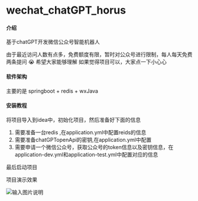 # wechat_chatGPT_horus

#### 介绍
基于chatGPT开发微信公众号智能机器人

由于最近访问人数有点多，免费额度有限，暂时对公众号进行限制，每人每天免费两条提问 :sob: 希望大家能够理解
如果觉得项目可以，大家点一下小心心

#### 软件架构
主要的是 springboot + redis + wxJava


#### 安装教程

将项目导入到idea中，初始化项目，然后准备好下面的信息

1.  需要准备一台redis ,在application.yml中配置reids的信息
2.  需要准备chatGPTopenApi的密钥,在application.yml中配置
3.  需要申请一个微信公众号，获取公众号的token信息以及密钥信息，在application-dev.yml和application-test.yml中配置对应的信息

最后启动项目    

项目演示效果

![输入图片说明](7996a55080c6d357250d461197b3fb9.png)

